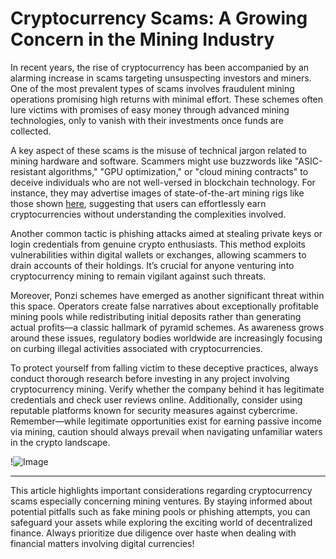 # Cryptocurrency Scams: A Growing Concern in the Mining Industry

In recent years, the rise of cryptocurrency has been accompanied by an alarming increase in scams targeting unsuspecting investors and miners. One of the most prevalent types of scams involves fraudulent mining operations promising high returns with minimal effort. These schemes often lure victims with promises of easy money through advanced mining technologies, only to vanish with their investments once funds are collected.

A key aspect of these scams is the misuse of technical jargon related to mining hardware and software. Scammers might use buzzwords like "ASIC-resistant algorithms," "GPU optimization," or "cloud mining contracts" to deceive individuals who are not well-versed in blockchain technology. For instance, they may advertise images of state-of-the-art mining rigs like those shown [here](https://github.com/user-attachments/assets/b6e7b7a2-655e-4d44-8baa-20c566a3cb65), suggesting that users can effortlessly earn cryptocurrencies without understanding the complexities involved.

Another common tactic is phishing attacks aimed at stealing private keys or login credentials from genuine crypto enthusiasts. This method exploits vulnerabilities within digital wallets or exchanges, allowing scammers to drain accounts of their holdings. It’s crucial for anyone venturing into cryptocurrency mining to remain vigilant against such threats.

Moreover, Ponzi schemes have emerged as another significant threat within this space. Operators create false narratives about exceptionally profitable mining pools while redistributing initial deposits rather than generating actual profits—a classic hallmark of pyramid schemes. As awareness grows around these issues, regulatory bodies worldwide are increasingly focusing on curbing illegal activities associated with cryptocurrencies.

To protect yourself from falling victim to these deceptive practices, always conduct thorough research before investing in any project involving cryptocurrency mining. Verify whether the company behind it has legitimate credentials and check user reviews online. Additionally, consider using reputable platforms known for security measures against cybercrime. Remember—while legitimate opportunities exist for earning passive income via mining, caution should always prevail when navigating unfamiliar waters in the crypto landscape.

!![Image](https://github.com/user-attachments/assets/b6e7b7a2-655e-4d44-8baa-20c566a3cb65)

---

This article highlights important considerations regarding cryptocurrency scams especially concerning mining ventures. By staying informed about potential pitfalls such as fake mining pools or phishing attempts, you can safeguard your assets while exploring the exciting world of decentralized finance. Always prioritize due diligence over haste when dealing with financial matters involving digital currencies!